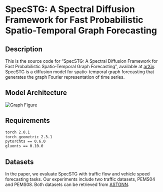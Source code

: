# SpecSTG: A Spectral Diffusion Framework for Fast Probabilistic Spatio-Temporal Graph Forecasting

## Description
This is the source code for “SpecSTG: A Spectral Diffusion Framework for Fast Probabilistic Spatio-Temporal Graph Forecasting”, available at [arXiv](https://arxiv.org/abs/2401.08119). SpecSTG is a diffusion model for spatio-temporal graph forecasting that generates the graph Fourier representation of time series. 

## Model Architecture
![Graph Figure](https://github.com/user-attachments/assets/a61b9cd4-aed8-408d-9c42-0b51fd10c4e4)

## Requirements
```bash 
torch 2.0.1
torch_geometric 2.3.1
pytorchts == 0.6.0
gluonts == 0.10.0
```



## Datasets
In the paper, we evaluate SpecSTG with traffic flow and vehicle speed forecasting tasks. Our experiments include two traffic datasets, PEMS04 and PEMS08. Both datasets can be retrieved from [ASTGNN](https://github.com/guoshnBJTU/ASTGNN/tree/main/data). 



